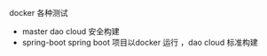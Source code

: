 docker 各种测试

- master
    dao cloud 安全构建
- spring-boot
    spring boot 项目以docker 运行 ，dao cloud 标准构建
        